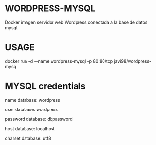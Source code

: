 # WORDPRESS-MYSQL
Docker imagen servidor web Wordpress conectada a la base de datos mysql.

# USAGE
docker run -d --name wordpress-mysql -p 80:80/tcp javi98/wordpress-mysq

# MYSQL credentials
name database:      wordpress

user database:      wordpress

password database:  dbpassword

host database:      localhost

charset database:    utf8
